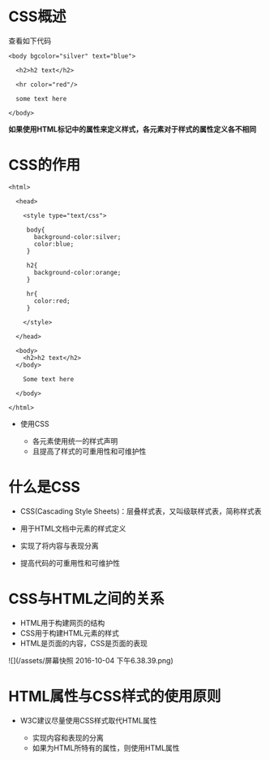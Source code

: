# CSS概述

 查看如下代码

    <body bgcolor="silver" text="blue">

      <h2>h2 text</h2>

      <hr color="red"/>

      some text here

    </body>

 **如果使用HTML标记中的属性来定义样式，各元素对于样式的属性定义各不相同**

# CSS的作用

    <html>
   
      <head>

        <style type="text/css">

         body{
           background-color:silver;
           color:blue;
         }

         h2{
           background-color:orange;
         }

         hr{
           color:red;
         }

        </style>         

      </head>

      <body>
        <h2>h2 text</h2>
      </body>

        Some text here

      </body>

    </html>

- 使用CSS

  - 各元素使用统一的样式声明
  - 且提高了样式的可重用性和可维护性

# 什么是CSS

 - CSS(Cascading Style Sheets)：层叠样式表，又叫级联样式表，简称样式表

 - 用于HTML文档中元素的样式定义

  - 实现了将内容与表现分离
  - 提高代码的可重用性和可维护性

# CSS与HTML之间的关系

 - HTML用于构建网页的结构
 - CSS用于构建HTML元素的样式
 - HTML是页面的内容，CSS是页面的表现

 ![](/assets/屏幕快照 2016-10-04 下午6.38.39.png)

# HTML属性与CSS样式的使用原则

 - W3C建议尽量使用CSS样式取代HTML属性

   - 实现内容和表现的分离
   - 如果为HTML所特有的属性，则使用HTML属性


   

    
      

     



 